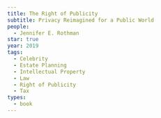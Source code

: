 ```yaml
---
title: The Right of Publicity
subtitle: Privacy Reimagined for a Public World
people:
  - Jennifer E. Rothman
star: true
year: 2019
tags:
  - Celebrity
  - Estate Planning
  - Intellectual Property
  - Law
  - Right of Publicity
  - Tax
types:
  - book
---
```

